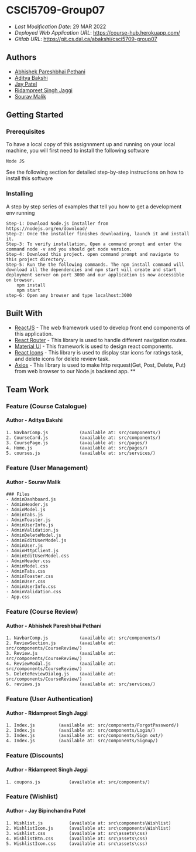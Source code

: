 # CSCI5709-Group07

* *Last Modification Date*: 29 MAR 2022
* *Deployed Web Application URL*: <https://course-hub.herokuapp.com/>
* *Gitlab URL*: <https://git.cs.dal.ca/abakshi/csci5709-group07>

## Authors

* [Abhishek Pareshbhai Pethani](ab823206@dal.ca)
* [Aditya Bakshi](aditya.bakshi@dal.ca)
* [Jay Patel](jy439129@dal.ca)
* [Ridampreet Singh Jaggi](rd285404@dal.ca)
* [Sourav Malik](sr343164@dal.ca)


## Getting Started

### Prerequisites

To have a local copy of this assignnment up and running on your local machine, you will first need to install the following software

```
Node JS
```

See the following section for detailed step-by-step instructions on how to install this software 

### Installing

A step by step series of examples that tell you how to get a development env running

```
Step-1: Download Node.js Installer from https://nodejs.org/en/download/
Step-2: Once the installer finishes downloading, launch it and install it.
Step-3: To verify installation, Open a command prompt and enter the command node -v and you should get node version.
Step-4: Download this project. open command prompt and navigate to this project directory.
Step-5: Run the the following commands. The npm install command will download all the dependencies and npm start will create and start deployment server on port 3000 and our application is now accessible on browser.
    npm install
    npm start
step-6: Open any browser and type localhost:3000 
```

## Built With

* [ReactJS](https://reactjs.org/docs/getting-started.html) - The web framework used to develop front end components of this application.
* [React Router](https://v5.reactrouter.com/web/guides/quick-start) - This library is used to handle different navigation routes.
* [Material UI](https://mui.com/getting-started/installation/) - This framework is used to design react components.
* [React Icons](https://mui.com/components/icons/) - This library is used to display star icons for ratings task, and delete icons for delete review task.
* [Axios](https://axios-http.com/docs/intro) - This library is used to make http request(Get, Post, Delete, Put) from web browser to our Node.js backend app.
**

## Team Work

### Feature (Course Catalogue)
#### Author - Aditya Bakshi
```
1. NavbarComp.js    		(available at: src/components/)
2. CourseCard.js    		(available at: src/components/)
3. CoursePage.js        	(available at: src/pages/)
4. Home.js   		        (available at: src/pages/)
5. courses.js               (available at: src/services/)
```


### Feature (User Management)
#### Author - Sourav Malik
```
### Files
- AdminDashboard.js
- AdminHeader.js
- AdminModel.js
- AdminTabs.js
- AdminToaster.js
- AdminUserInfo.js
- AdminValidation.js
- AdminDeleteModel.js
- AdminEditUserModel.js
- AdminUser.js
- AdminHttpClient.js
- AdminEditUserModel.css
- AdminHeader.css
- AdminModel.css
- AdminTabs.css
- AdminToaster.css
- AdminUser.css
- AdminUserInfo.css
- AdminValidation.css
- App.css
```


### Feature (Course Review)
#### Author - Abhishek Pareshbhai Pethani
```
1. NavbarComp.js    		(available at: src/components/)
2. ReviewSection.js 		(available at: src/components/CourseReview/)
3. Review.js        		(available at: src/components/CourseReview/)
4. ReviewModal.js   		(available at: src/components/CourseReview/)
5. DeleteReviewDialog.js	(available at: src/components/CourseReview/)
6. reviews.js        		(available at: src/services/)
```


### Feature (User Authentication)
#### Author - Ridampreet Singh Jaggi
```
1. Index.js    		(available at: src/components/ForgotPassword/)
2. Index.js 		(available at: src/components/Login/)
3. Index.js        	(available at: src/components/Sign out/)
4. Index.js   		(available at: src/components/Signup/)
```

### Feature (Discounts)
#### Author - Ridampreet Singh Jaggi
```
1. coupons.js    		(available at: src/components/)
```

### Feature (Wishlist)
#### Author - Jay Bipinchandra Patel
```
1. Wishlist.js          (available at: src\components\Wishlist)
2. WishlistIcon.js      (available at: src\components\Wishlist)
3. wishlist.css         (available at: src\assets\css)
4. WishlistBtn.css      (available at: src\assets\css)
5. WishlistIcon.css     (available at: src\assets\css)
```
